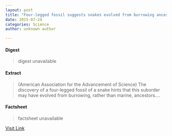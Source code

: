 ```yaml
---
layout: post
title: "Four-legged fossil suggests snakes evolved from burrowing ancestors"
date: 2015-07-24
categories: Science
author: unknown author

---
```



#### Digest
>digest unavailable

#### Extract
>(American Association for the Advancement of Science) The discovery of a four-legged fossil of a snake hints that this suborder may have evolved from burrowing, rather than marine, ancestors....

#### Factsheet
>factsheet unavailable

[Visit Link](http://www.eurekalert.org/pub_releases/2015-07/aaft-ffs072015.php)


